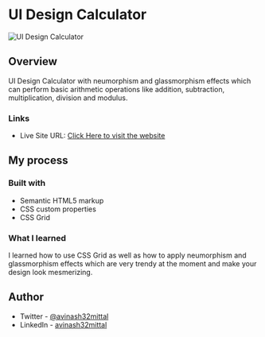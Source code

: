 # UI Design Calculator
![UI Design Calculator](https://user-images.githubusercontent.com/79203678/122623838-4af58c00-d0bb-11eb-994a-74bb1e44360d.png)

## Overview

UI Design Calculator with neumorphism and glassmorphism effects which can perform basic arithmetic operations like addition, subtraction, multiplication, division and modulus.

### Links

- Live Site URL: [Click Here to visit the website](https://ui-design-calculator.netlify.app/)

## My process

### Built with

- Semantic HTML5 markup
- CSS custom properties
- CSS Grid

### What I learned

I learned how to use CSS Grid as well as how to apply neumorphism and glassmorphism effects which are very trendy at the moment and make your design look mesmerizing.

## Author

- Twitter - [@avinash32mittal](https://www.twitter.com/avinash32mittal)
- LinkedIn - [avinash32mittal](https://www.linkedin.com/in/avinash32mittal/)
